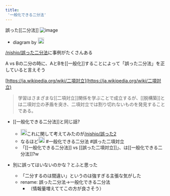 ```yaml
---
title:
 '一般化できる二分法'
---
```


誤った[[二分法]]
![image](https://gyazo.com/80d45ec33ca8cbb138108d71ad7eec02/thumb/1000)
- diagram by <img src='https://scrapbox.io/api/pages/blu3mo-public/nishio/icon' alt='nishio.icon' height="19.5"/>

[/nishio/誤った二分法](https://scrapbox.io/nishio/誤った二分法)に事例がたくさんある

A vs Bの二分の時に、AとBを[[一般化]]することによって「誤った二分法」を正していると言えそう

[https://ja.wikipedia.org/wiki/二項対立](https://ja.wikipedia.org/wiki/二項対立)
> 学習はさまざまな[[二項対立]]関係を学ぶことで成立するが、[[脱構築]]とは二項対立の矛盾を突き、二項対立では割り切れないものを発見することである。
- [[一般化できる二分法]]と同じ話?
    - <img src='https://scrapbox.io/api/pages/blu3mo-public/nishio/icon' alt='nishio.icon' height="19.5"/>これに関して考えてみたのが[/nishio/誤った2](https://scrapbox.io/nishio/誤った2)
    - なるほど<img src='https://scrapbox.io/api/pages/blu3mo-public/blu3mo/icon' alt='blu3mo.icon' height="19.5"/> #一般化できる二分法 #誤った二項対立
    - 「[[一般化できる二分法]] vs [[誤った二項対立]]」、は[[一般化できる二分法]]?w

- 別に誤ってはいないのかな？とふと思った
    - 「二分するのは間違い」というのは強すぎる主張な気がした
    - rename: 誤った二分法→一般化できる二分法
        - （情報量増えててこの方が良さそう）
